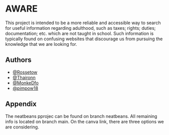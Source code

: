 # AWARE

This project is intended to be a more reliable and accessible way to search for useful information regarding adulthood, such as taxes; rights; duties; documentation; etc. which are not taught in school. Such information is typically found on confusing websites that discourage us from pursuing the knowledge that we are looking for.


## Authors

- [@Rossetow](https://www.github.com/Rossetow)
- [@Thaironn](https://www.github.com/Thaironn)
- [@MonkeDfo](https://www.github.com/MonkeDfo)
- [@pimpow18](https://www.github.com/pimpow18)

## Appendix

The neatbeans pprojec can be found on branch neatbeans. All remaining info is located on branch main.
On the canva link, there are three options we are considering.
